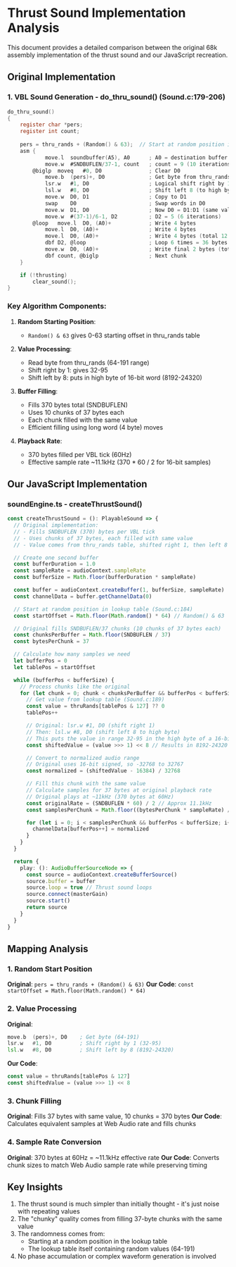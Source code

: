 # Thrust Sound Implementation Analysis

This document provides a detailed comparison between the original 68k assembly implementation of the thrust sound and our JavaScript recreation.

## Original Implementation

### 1. VBL Sound Generation - do_thru_sound() (Sound.c:179-206)

```c
do_thru_sound()
{
    register char *pers;
    register int count;
    
    pers = thru_rands + (Random() & 63);  // Start at random position in lookup table
    asm {
            move.l  soundbuffer(A5), A0      ; A0 = destination buffer
            move.w  #SNDBUFLEN/37-1, count   ; count = 9 (10 iterations of 37 bytes)
        @biglp  moveq   #0, D0               ; Clear D0
            move.b  (pers)+, D0              ; Get byte from thru_rands table
            lsr.w   #1, D0                   ; Logical shift right by 1
            lsl.w   #8, D0                   ; Shift left 8 (to high byte)
            move.w  D0, D1                   ; Copy to D1
            swap    D0                       ; Swap words in D0
            move.w  D1, D0                   ; Now D0 = D1:D1 (same value in both words)
            move.w  #(37-1)/6-1, D2          ; D2 = 5 (6 iterations)
        @loop   move.l  D0, (A0)+            ; Write 4 bytes
            move.l  D0, (A0)+                ; Write 4 bytes  
            move.l  D0, (A0)+                ; Write 4 bytes (total 12 bytes)
            dbf D2, @loop                    ; Loop 6 times = 36 bytes
            move.w  D0, (A0)+                ; Write final 2 bytes (total 37)
            dbf count, @biglp                ; Next chunk
    }

    if (!thrusting)
        clear_sound();
}
```

### Key Algorithm Components:

1. **Random Starting Position**: 
   - `Random() & 63` gives 0-63 starting offset in thru_rands table

2. **Value Processing**:
   - Read byte from thru_rands (64-191 range)
   - Shift right by 1: gives 32-95
   - Shift left by 8: puts in high byte of 16-bit word (8192-24320)

3. **Buffer Filling**:
   - Fills 370 bytes total (SNDBUFLEN)
   - Uses 10 chunks of 37 bytes each
   - Each chunk filled with the same value
   - Efficient filling using long word (4 byte) moves

4. **Playback Rate**:
   - 370 bytes filled per VBL tick (60Hz)
   - Effective sample rate ~11.1kHz (370 * 60 / 2 for 16-bit samples)

## Our JavaScript Implementation

### soundEngine.ts - createThrustSound()

```typescript
const createThrustSound = (): PlayableSound => {
  // Original implementation:
  // - Fills SNDBUFLEN (370) bytes per VBL tick
  // - Uses chunks of 37 bytes, each filled with same value
  // - Value comes from thru_rands table, shifted right 1, then left 8

  // Create one second buffer
  const bufferDuration = 1.0
  const sampleRate = audioContext.sampleRate
  const bufferSize = Math.floor(bufferDuration * sampleRate)

  const buffer = audioContext.createBuffer(1, bufferSize, sampleRate)
  const channelData = buffer.getChannelData(0)

  // Start at random position in lookup table (Sound.c:184)
  const startOffset = Math.floor(Math.random() * 64) // Random() & 63

  // Original fills SNDBUFLEN/37 chunks (10 chunks of 37 bytes each)
  const chunksPerBuffer = Math.floor(SNDBUFLEN / 37)
  const bytesPerChunk = 37

  // Calculate how many samples we need
  let bufferPos = 0
  let tablePos = startOffset

  while (bufferPos < bufferSize) {
    // Process chunks like the original
    for (let chunk = 0; chunk < chunksPerBuffer && bufferPos < bufferSize; chunk++) {
      // Get value from lookup table (Sound.c:189)
      const value = thruRands[tablePos & 127] ?? 0
      tablePos++

      // Original: lsr.w #1, D0 (shift right 1)
      // Then: lsl.w #8, D0 (shift left 8 to high byte)
      // This puts the value in range 32-95 in the high byte of a 16-bit word
      const shiftedValue = (value >>> 1) << 8 // Results in 8192-24320

      // Convert to normalized audio range
      // Original uses 16-bit signed, so -32768 to 32767
      const normalized = (shiftedValue - 16384) / 32768

      // Fill this chunk with the same value
      // Calculate samples for 37 bytes at original playback rate
      // Original plays at ~11kHz (370 bytes at 60Hz)
      const originalRate = (SNDBUFLEN * 60) / 2 // Approx 11.1kHz
      const samplesPerChunk = Math.floor((bytesPerChunk * sampleRate) / originalRate)

      for (let i = 0; i < samplesPerChunk && bufferPos < bufferSize; i++) {
        channelData[bufferPos++] = normalized
      }
    }
  }

  return {
    play: (): AudioBufferSourceNode => {
      const source = audioContext.createBufferSource()
      source.buffer = buffer
      source.loop = true // Thrust sound loops
      source.connect(masterGain)
      source.start()
      return source
    }
  }
}
```

## Mapping Analysis

### 1. Random Start Position
**Original**: `pers = thru_rands + (Random() & 63)`
**Our Code**: `const startOffset = Math.floor(Math.random() * 64)`

### 2. Value Processing
**Original**: 
```asm
move.b  (pers)+, D0    ; Get byte (64-191)
lsr.w   #1, D0         ; Shift right by 1 (32-95)
lsl.w   #8, D0         ; Shift left by 8 (8192-24320)
```
**Our Code**:
```typescript
const value = thruRands[tablePos & 127]
const shiftedValue = (value >>> 1) << 8
```

### 3. Chunk Filling
**Original**: Fills 37 bytes with same value, 10 chunks = 370 bytes
**Our Code**: Calculates equivalent samples at Web Audio rate and fills chunks

### 4. Sample Rate Conversion
**Original**: 370 bytes at 60Hz = ~11.1kHz effective rate
**Our Code**: Converts chunk sizes to match Web Audio sample rate while preserving timing

## Key Insights

1. The thrust sound is much simpler than initially thought - it's just noise with repeating values
2. The "chunky" quality comes from filling 37-byte chunks with the same value
3. The randomness comes from:
   - Starting at a random position in the lookup table
   - The lookup table itself containing random values (64-191)
4. No phase accumulation or complex waveform generation is involved